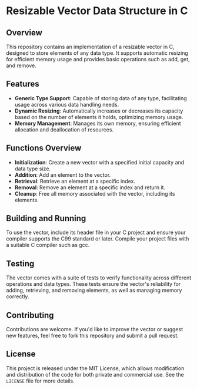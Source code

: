 # Resizable Vector Data Structure in C

## Overview

This repository contains an implementation of a resizable vector in C, designed to store elements of any data type. It supports automatic resizing for efficient memory usage and provides basic operations such as add, get, and remove.

## Features

- **Generic Type Support**: Capable of storing data of any type, facilitating usage across various data handling needs.
- **Dynamic Resizing**: Automatically increases or decreases its capacity based on the number of elements it holds, optimizing memory usage.
- **Memory Management**: Manages its own memory, ensuring efficient allocation and deallocation of resources.

## Functions Overview

- **Initialization**: Create a new vector with a specified initial capacity and data type size.
- **Addition**: Add an element to the vector.
- **Retrieval**: Retrieve an element at a specific index.
- **Removal**: Remove an element at a specific index and return it.
- **Cleanup**: Free all memory associated with the vector, including its elements.

## Building and Running

To use the vector, include its header file in your C project and ensure your compiler supports the C99 standard or later. Compile your project files with a suitable C compiler such as gcc.

## Testing

The vector comes with a suite of tests to verify functionality across different operations and data types. These tests ensure the vector's reliability for adding, retrieving, and removing elements, as well as managing memory correctly.

## Contributing

Contributions are welcome. If you'd like to improve the vector or suggest new features, feel free to fork this repository and submit a pull request.

## License

This project is released under the MIT License, which allows modification and distribution of the code for both private and commercial use. See the `LICENSE` file for more details.
